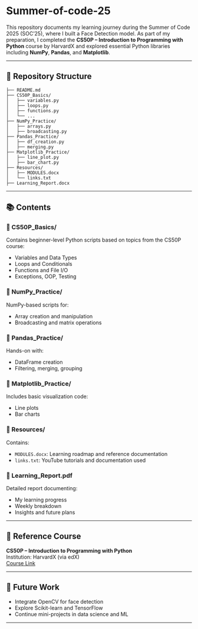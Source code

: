 # Summer-of-code-25

This repository documents my learning journey during the Summer of Code 2025 (SOC’25), where I built a Face Detection model. As part of my preparation, I completed the **CS50P – Introduction to Programming with Python** course by HarvardX and explored essential Python libraries including **NumPy**, **Pandas**, and **Matplotlib**.

---

## 📁 Repository Structure

```
├── README.md
├── CS50P_Basics/
│   ├── variables.py
│   ├── loops.py
│   ├── functions.py
│   └── ...
├── NumPy_Practice/
│   ├── arrays.py
│   ├── broadcasting.py
├── Pandas_Practice/
│   ├── df_creation.py
│   ├── merging.py
├── Matplotlib_Practice/
│   ├── line_plot.py
│   ├── bar_chart.py
├── Resources/
│   ├── MODULES.docx
│   └── links.txt
├── Learning_Report.docx
```

---

## 📚 Contents

### 🔹 CS50P_Basics/
Contains beginner-level Python scripts based on topics from the CS50P course:
- Variables and Data Types
- Loops and Conditionals
- Functions and File I/O
- Exceptions, OOP, Testing

### 🔹 NumPy_Practice/
NumPy-based scripts for:
- Array creation and manipulation
- Broadcasting and matrix operations

### 🔹 Pandas_Practice/
Hands-on with:
- DataFrame creation
- Filtering, merging, grouping

### 🔹 Matplotlib_Practice/
Includes basic visualization code:
- Line plots
- Bar charts

### 🔹 Resources/
Contains:
- `MODULES.docx`: Learning roadmap and reference documentation
- `links.txt`: YouTube tutorials and documentation used

### 🔹 Learning_Report.pdf
Detailed report documenting:
- My learning progress
- Weekly breakdown
- Insights and future plans

---

## 📖 Reference Course

**CS50P – Introduction to Programming with Python**  
Institution: HarvardX (via edX)  
[Course Link](https://learning.edx.org/course/course-v1:HarvardX+CS50P+Python/home)

---

## 🚀 Future Work

- Integrate OpenCV for face detection
- Explore Scikit-learn and TensorFlow
- Continue mini-projects in data science and ML

---
